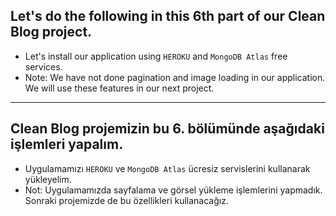 ## Let's do the following in this 6th part of our Clean Blog project.

- Let's install our application using `HEROKU` and `MongoDB Atlas` free services.
- Note: We have not done pagination and image loading in our application. We will use these features in our next project.

<hr>

## Clean Blog projemizin bu 6. bölümünde aşağıdaki işlemleri yapalım.

- Uygulamamızı `HEROKU` ve `MongoDB Atlas` ücresiz servislerini kullanarak yükleyelim.
- Not: Uygulamamızda sayfalama ve görsel yükleme işlemlerini yapmadık. Sonraki projemizde de bu özellikleri kullanacağız.
